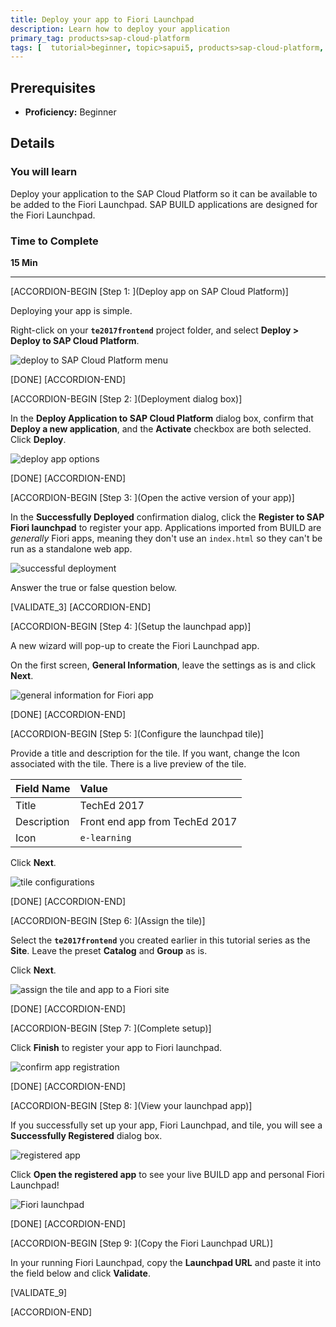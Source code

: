 ```yaml
---
title: Deploy your app to Fiori Launchpad
description: Learn how to deploy your application
primary_tag: products>sap-cloud-platform
tags: [  tutorial>beginner, topic>sapui5, products>sap-cloud-platform, products>sap-web-ide, products>sap-fiori  ]
---
```


## Prerequisites  
 - **Proficiency:** Beginner


## Details
### You will learn  
Deploy your application to the SAP Cloud Platform so it can be available to be added to the Fiori Launchpad. SAP BUILD applications are designed for the Fiori Launchpad.


### Time to Complete
**15 Min**

---


[ACCORDION-BEGIN [Step 1: ](Deploy app on SAP Cloud Platform)]

Deploying your app is simple.

Right-click on your **`te2017frontend`** project folder, and select **Deploy > Deploy to SAP Cloud Platform**.

![deploy to SAP Cloud Platform menu](1.png)

[DONE]
[ACCORDION-END]

[ACCORDION-BEGIN [Step 2: ](Deployment dialog box)]

In the **Deploy Application to SAP Cloud Platform** dialog box, confirm that **Deploy a new application**, and the **Activate** checkbox are both selected. Click **Deploy**.

![deploy app options](2.png)

[DONE]
[ACCORDION-END]

[ACCORDION-BEGIN [Step 3: ](Open the active version of your app)]

In the **Successfully Deployed** confirmation dialog, click the **Register to SAP Fiori launchpad** to register your app. Applications imported from BUILD are *generally* Fiori apps, meaning they don't use an `index.html` so they can't be run as a standalone web app.

![successful deployment](3.png)

Answer the true or false question below.

[VALIDATE_3]
[ACCORDION-END]

[ACCORDION-BEGIN [Step 4: ](Setup the launchpad app)]

A new wizard will pop-up to create the Fiori Launchpad app.

On the first screen, **General Information**, leave the settings as is and click **Next**.

![general information for Fiori app](4.png)

[DONE]
[ACCORDION-END]


[ACCORDION-BEGIN [Step 5: ](Configure the launchpad tile)]

Provide a title and description for the tile. If you want, change the Icon associated with the tile. There is a live preview of the tile.

Field Name     | Value
:------------- | :-------------
Title           | TechEd 2017
Description    | Front end app from TechEd 2017
Icon            | `e-learning`


Click **Next**.

![tile configurations](5.png)

[DONE]
[ACCORDION-END]

[ACCORDION-BEGIN [Step 6: ](Assign the tile)]

Select the **`te2017frontend`** you created earlier in this tutorial series as the **Site**. Leave the preset **Catalog** and **Group** as is.

Click **Next**.

![assign the tile and app to a Fiori site](6.png)

[DONE]
[ACCORDION-END]

[ACCORDION-BEGIN [Step 7: ](Complete setup)]

Click **Finish** to register your app to Fiori launchpad.

![confirm app registration](7.png)

[DONE]
[ACCORDION-END]

[ACCORDION-BEGIN [Step 8: ](View your launchpad app)]

If you successfully set up your app, Fiori Launchpad, and tile, you will see a **Successfully Registered** dialog box.

![registered app](8.png)

Click **Open the registered app** to see your live BUILD app and personal Fiori Launchpad!

![Fiori launchpad](9.png)


[DONE]
[ACCORDION-END]

[ACCORDION-BEGIN [Step 9: ](Copy the Fiori Launchpad URL)]

In your running Fiori Launchpad, copy the **Launchpad URL** and paste it into the field below and click **Validate**.


[VALIDATE_9]

[ACCORDION-END]

